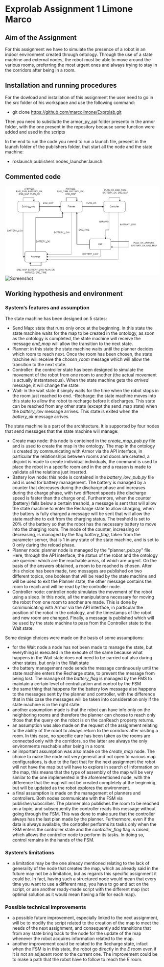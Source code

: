 # Exprolab Assignment 1 Limone Marco
## Aim of the Assignment
For this assignment we have to simulate the presence of a robot in an indoor environment created through ontology. Through the use of a state machine and external nodes, the robot must be able to move around the various rooms, preferring the most urgent ones and always trying to stay in the corridors after being in a room.

##


## Installation and running procedures
For the dowload and installation of this assignment the user need to go in the *src* folder of his workspace and use the following command:
- git clone https://github.com/marcolimone/Exprolab.git

Then you need to substiutte the armor_py_api folder presento in the armor folder, with the one present in the repository because some function were added and used in the scripts 

In the end to run the code you need to run a launch file, present in the launch folder of the publishers folder, that start all the node and the state machine:
- roslaunch publishers nodes_launcher.launch 


## Commented code

![Screenshot](FSM.png)
![Screenshot](Component_Diagram.jpeg)


## Working hypothesis and environment
### System’s features and assumption
The state machine has been designed on 5 states:
- Send Map: state that runs only once at the beginning. In this state the state machine waits for the map to be created in the ontology, as soon as the ontology is       completed, the state machine will receive the message *end_map* will allow the transition to the next state.
- Planner: in this state the state machine waits until the planner decides which room to reach next. Once the room has been chosen, the state machine will receive the *chosen_room* message which will allow the transition to the next state.
- Controller: the controller state has been designed to simulate the movement of the robot from one room to another (the actual movement is actually instantaneous). When the state machine gets the *arrived* message, it will change the state.
- Wait: in the wait state it simply waits for the time when the robot stops in the room just reached to end.
-Recharge: the state machine moves into this state to allow the robot to recharge before it discharges. This state can be reached from any other state (except the send_map state) when the *battery_low* message arrives. This state is exited when the *battery_ok* message arrives.

The state machine is a part of the architecture. It is supported by four nodes that send messages that the state machine will manage:
- Create map node: this node is conteined in the *create_map_pub.py* file and is used to create the map in the ontology. The map in the ontology is created by communicating with Armor via the API interface, in particular the relationships between rooms and doors are created, a disjoint is made to create individual individuals, the command is used to place the robot in a specific room and in the end a reason is made to validate all the relations just inserted.
- Battery low node: this node is contained in the *battery_low_pub.py* file and is used for battery management. The battery is managed by a counter that decreases during the discharge phase and increases during the charge phase, with two different speeds (the discharge speed is faster than the charge one). Furthermore, when the counter (battery) falls below a certain treshold, a message is sent that will allow the state machine to enter the Recharge state to allow charging, when the battery is fully charged a message will be sent that will allow the state machine to exit from the charging status. The treshold is set to 20% of the battery so that the robot has the necessary battery to move into the charging room. The mode of the counter, increasing or decreasing, is managed by the flag *battery_flag*, taken from the parameter server, that is 1 in any state of the state machine, and is set to 0 only during the reload phase.
- Planner node: planner node is managed by the "planner_pub.py" file. Here, through the API interface, the status of the robot and the ontology are queried: which are the reachable areas, of which are urgent. On the basis of the answers obtained, a room to be reached is chosen. After this choice has been made, two messages are published on two different topics, one boolean that will be read by the state machine and will be used to exit the Planner state, the other message contains the room to reach and will be read by the controller node.
- Controller node: controller node simulates the movement of the robot using a sleep. In this node, all the manipulations necessary for moving the robot from one room to another are made. This is done by communicating with Armor via the API interface, in particular the position of the robot in the ontology, and the timestamps of the robot and new room are changed. Finally, a message is published which will be used by the state machine to pass from the Controller state to the Wait state.

Some design choices were made on the basis of some assumptions:
- for the Wait node a node has not been made to manage the state, but everything is executed in the execute of the same because what happens in the Wait state does not need to be carried out also during other states, but only in the Wait state
- the battery management node sends the message continuously until the state machine enters the Recharge state, to prevent the message from being lost. The manage of the *battery_flag* is managed by the FMS to maintain a certain level of centralization and control by the FSM
- the same thing that happens for the battery low message also happens to the messages sent by the planner and controller, with the difference that in this case the messages will be taken into consideration only if the state machine is in the right state.
- another assumption made is that the robot can have info only on the neighboring rooms and therefore the planner can choose to reach only those that the query on the robot is on the canReach property returns.
- an assumption was also made on the request of the assignment relating to the ability of the robot to always return to the corridors after visiting a room. In this case, no specific care has been taken as the rooms are connected only with the corridors, so the latter are always the only environments reachable after being in a room.
- an important assumption was also made on the *create_map* node. The choice to make the node not very general and not open to various map configurations, is due to the fact that for the next assignment the robot will not have the map but will have to explore in search of information on the map, this means that the type of assembly of the map will be very similar to the one implemented in the aforementioned node, with the difference that the map will not be created completely at the beginning, but will be updated as the robot explores the environment.
- a final assumption is made on the management of planners and controllers. Both nodes communicate with the FSM via publisher/subscriber. The planner also publishes the room to be reached on a topic, and subsequently the controller reads this message without going through the FSM. This was done to make sure that the controller always has the last plan made by the planner. Furthermore, even if the data is always available, the controller performs its tasks only when the FSM enters the controller state and the *controller_flag* flag is raised, which allows the controller node to perform its tasks. In doing so, control remains in the hands of the FSM.

### System’s limitations
- a limitation may be the one already mentioned relating to the lack of generality of the node that creates the map, which as already said in the future may not be a limitation, but as regards this specific assignment it could be. In fact, having such a structured node would mean that every time you want to use a different map, you have to go and act on the script, or use another ready-made script with the different map (not optimal solution as it would mean having a file for each map).

### Possible technical Improvements
- a possible future improvement, especially linked to the next assignment, will be to modify the script related to the creation of the map to meet the needs of the next assignment, and consequently add transitions that from any state bring back to the node for the update of the map whenever the robot acquires information related to the map.
- another improvement could be related to the Recharge state, infact when the FSM is in this state, the robot go directly in the *E* room even if it is not an adjacent room to the current one. The improvement could be to make a path that the robot have to follow to reach the *E* room.
